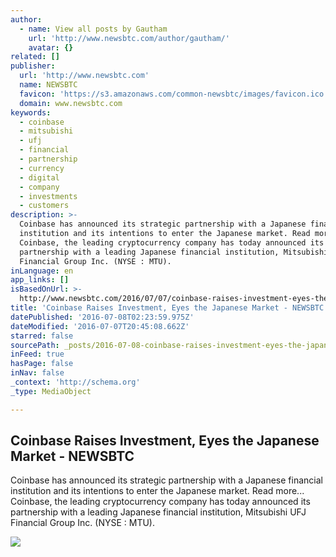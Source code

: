 ```yaml
---
author:
  - name: View all posts by Gautham
    url: 'http://www.newsbtc.com/author/gautham/'
    avatar: {}
related: []
publisher:
  url: 'http://www.newsbtc.com'
  name: NEWSBTC
  favicon: 'https://s3.amazonaws.com/common-newsbtc/images/favicon.ico'
  domain: www.newsbtc.com
keywords:
  - coinbase
  - mitsubishi
  - ufj
  - financial
  - partnership
  - currency
  - digital
  - company
  - investments
  - customers
description: >-
  Coinbase has announced its strategic partnership with a Japanese financial
  institution and its intentions to enter the Japanese market. Read more...
  Coinbase, the leading cryptocurrency company has today announced its
  partnership with a leading Japanese financial institution, Mitsubishi UFJ
  Financial Group Inc. (NYSE : MTU).
inLanguage: en
app_links: []
isBasedOnUrl: >-
  http://www.newsbtc.com/2016/07/07/coinbase-raises-investment-eyes-the-japanese-market/
title: 'Coinbase Raises Investment, Eyes the Japanese Market - NEWSBTC'
datePublished: '2016-07-08T02:23:59.975Z'
dateModified: '2016-07-07T20:45:08.662Z'
starred: false
sourcePath: _posts/2016-07-08-coinbase-raises-investment-eyes-the-japanese-market-newsb.md
inFeed: true
hasPage: false
inNav: false
_context: 'http://schema.org'
_type: MediaObject

---
```

<article style=""><h1>Coinbase Raises Investment, Eyes the Japanese Market - NEWSBTC</h1><p>Coinbase has announced its strategic partnership with a Japanese financial institution and its intentions to enter the Japanese market. Read more... Coinbase, the leading cryptocurrency company has today announced its partnership with a leading Japanese financial institution, Mitsubishi UFJ Financial Group Inc. (NYSE : MTU).</p><img src="http://s3.amazonaws.com/main-newsbtc-images/2016/05/20075009/Coinbase.jpg" /></article>